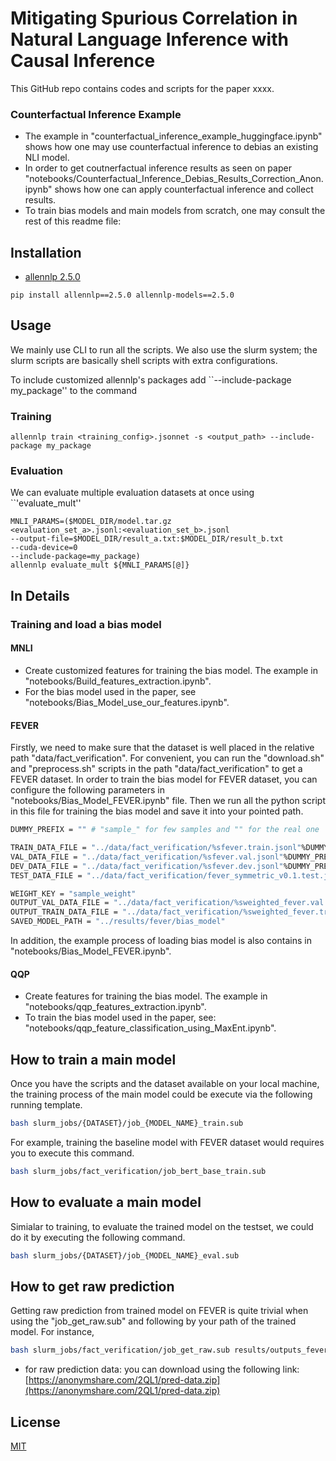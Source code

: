 # Mitigating Spurious Correlation in Natural Language Inference with Causal Inference

This GitHub repo contains codes and scripts for the paper xxxx.
### Counterfactual Inference Example
- The example in "counterfactual_inference_example_huggingface.ipynb" shows how one may use counterfactual inference to debias an existing NLI model.
- In order to get coutnerfactual inference results as seen on paper "notebooks/Counterfactual_Inference_Debias_Results_Correction_Anon.ipynb" shows how one can apply counterfactual inference and collect results.
- To train bias models and main models from scratch, one may consult the rest of this readme file:



## Installation

- [allennlp 2.5.0](https://github.com/allenai/allennlp/tree/v2.5.0)



```shell
pip install allennlp==2.5.0 allennlp-models==2.5.0
```

## Usage

We mainly use CLI to run all the scripts.  We also use the slurm system; the slurm scripts are basically shell scripts with extra configurations. 

To include customized allennlp's packages add ``--include-package my_package'' to the command

### Training 

```shell
allennlp train <training_config>.jsonnet -s <output_path> --include-package my_package
```

### Evaluation

We can evaluate multiple evaluation datasets at once using ``'evaluate_mult''

```shell
MNLI_PARAMS=($MODEL_DIR/model.tar.gz  
<evaluation_set_a>.jsonl:<evaluation_set_b>.jsonl
--output-file=$MODEL_DIR/result_a.txt:$MODEL_DIR/result_b.txt
--cuda-device=0
--include-package=my_package)
allennlp evaluate_mult ${MNLI_PARAMS[@]}
```


## In Details


### Training and load a bias model

#### MNLI
- Create customized features for training the bias model. The example in "notebooks/Build_features_extraction.ipynb".
-  For the bias model used in the paper, see "notebooks/Bias_Model_use_our_features.ipynb".

#### FEVER
Firstly, we need to make sure that the dataset is well placed in the relative path "data/fact_verification". For convenient, you can run the "download.sh" and "preprocess.sh" scripts in the path "data/fact_verification" to get a FEVER dataset. In order to train the bias model for FEVER dataset, you can configure the following parameters in "notebooks/Bias_Model_FEVER.ipynb" file. Then we run all the python script in this file for training the bias model and save it into your pointed path.

```bash
DUMMY_PREFIX = "" # "sample_" for few samples and "" for the real one

TRAIN_DATA_FILE = "../data/fact_verification/%sfever.train.jsonl"%DUMMY_PREFIX
VAL_DATA_FILE = "../data/fact_verification/%sfever.val.jsonl"%DUMMY_PREFIX
DEV_DATA_FILE = "../data/fact_verification/%sfever.dev.jsonl"%DUMMY_PREFIX
TEST_DATA_FILE = "../data/fact_verification/fever_symmetric_v0.1.test.jsonl"
```

```bash
WEIGHT_KEY = "sample_weight"
OUTPUT_VAL_DATA_FILE = "../data/fact_verification/%sweighted_fever.val.jsonl"%DUMMY_PREFIX
OUTPUT_TRAIN_DATA_FILE = "../data/fact_verification/%sweighted_fever.train.jsonl"%DUMMY_PREFIX
SAVED_MODEL_PATH = "../results/fever/bias_model"
```

In addition, the example process of loading bias model is also contains in "notebooks/Bias_Model_FEVER.ipynb".

#### QQP
- Create features for training the bias model. The example in "notebooks/qqp_features_extraction.ipynb".
- To train the bias model used in the paper, see: "notebooks/qqp_feature_classification_using_MaxEnt.ipynb".


## How to train a main model

Once you have the scripts and the dataset available on your local machine, the training process of the main model could be execute via the following running template.

```bash
bash slurm_jobs/{DATASET}/job_{MODEL_NAME}_train.sub
```

For example, training the baseline model with FEVER dataset would requires you to execute this command.

```bash
bash slurm_jobs/fact_verification/job_bert_base_train.sub
```


## How to evaluate a main model

Simialar to training, to evaluate the trained model on the testset, we could do it by executing the following command.

```bash
bash slurm_jobs/{DATASET}/job_{MODEL_NAME}_eval.sub
```

## How to get raw prediction

Getting raw prediction from trained model on FEVER is quite trivial when using the "job_get_raw.sub" and following by your path of the trained model. For instance,

```bash
bash slurm_jobs/fact_verification/job_get_raw.sub results/outputs_fever_bert_base_1
```

- for raw prediction data: you can download using the following link: [https://anonymshare.com/2QL1/pred-data.zip](https://anonymshare.com/2QL1/pred-data.zip)


## License
[MIT](https://choosealicense.com/licenses/mit/)

